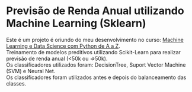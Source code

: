 # Previsão de Renda Anual utilizando Machine Learning (Sklearn)
Este é um projeto é oriundo do meu desenvolvimento no curso: [Machine Learning e Data Science com Python de A a Z](https://iaexpert.academy/cursos-online-assinatura/machine-learning-data-science-python-az/).     
Treinamento de modelos preditivos utilizando Scikit-Learn para realizar previsão de renda anual (<50k ou =>50k).     
Os classificadores utilizados foram: DecisionTree, Suport Vector Machine (SVM) e Neural Net.     
Os classificadores foram utilizados antes e depois do balanceamento das classes.     


